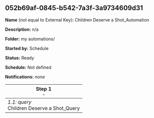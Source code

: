 ## 052b69af-0845-b542-7a3f-3a9734609d31

**Name** (not equal to External Key)**:** Children Deserve a Shot_Automation

**Description:** n/a

**Folder:** my automations/

**Started by:** Schedule

**Status:** Ready

**Schedule:** Not defined

**Notifications:** _none_


| Step 1<br>_<small>-</small>_ |
| --- |
| _1.1: query_<br>Children Deserve a Shot_Query |
